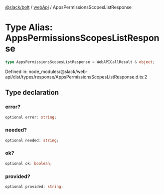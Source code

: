 [@slack/bolt](../../../../index.md) / [webApi](../index.md) / AppsPermissionsScopesListResponse

# Type Alias: AppsPermissionsScopesListResponse

```ts
type AppsPermissionsScopesListResponse = WebAPICallResult & object;
```

Defined in: node\_modules/@slack/web-api/dist/types/response/AppsPermissionsScopesListResponse.d.ts:2

## Type declaration

### error?

```ts
optional error: string;
```

### needed?

```ts
optional needed: string;
```

### ok?

```ts
optional ok: boolean;
```

### provided?

```ts
optional provided: string;
```
